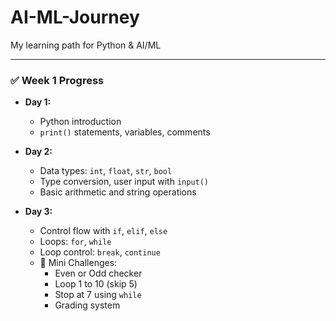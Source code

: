 # AI-ML-Journey
My learning path for Python &amp; AI/ML

---

### ✅ Week 1 Progress

- **Day 1:**  
  - Python introduction  
  - `print()` statements, variables, comments  

- **Day 2:**  
  - Data types: `int`, `float`, `str`, `bool`  
  - Type conversion, user input with `input()`  
  - Basic arithmetic and string operations  

- **Day 3:**  
  - Control flow with `if`, `elif`, `else`  
  - Loops: `for`, `while`  
  - Loop control: `break`, `continue`  
  - 🧠 Mini Challenges:
    - Even or Odd checker  
    - Loop 1 to 10 (skip 5)  
    - Stop at 7 using `while`  
    - Grading system